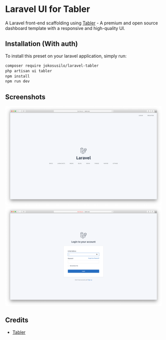 # Laravel UI for Tabler
A Laravel front-end scaffolding using [Tabler](https://github.com/tabler/tabler) - A premium and open source dashboard template with a responsive and high-quality UI.

## Installation (With auth)
To install this preset on your laravel application, simply run:

``` bash
composer require jokosusilo/laravel-tabler
php artisan ui tabler
npm install
npm run dev
```

## Screenshots
![Homepage View](/screenshots/homepage.png)
![Login View](/screenshots/login.png)

## Credits
- [Tabler](https://github.com/tabler/tabler)